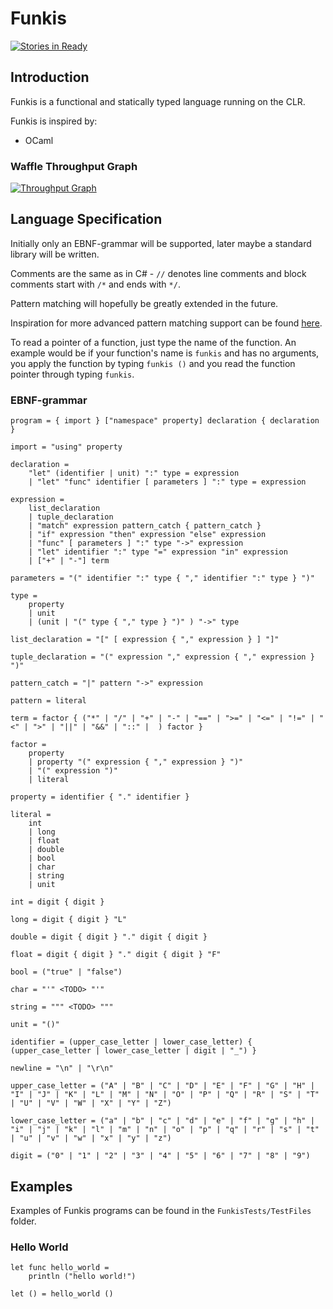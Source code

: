 # Funkis

[![Stories in Ready](https://badge.waffle.io/johanstenberg92/Funkis.svg?label=ready&title=Ready)](http://waffle.io/johanstenberg92/Funkis)

## Introduction
Funkis is a functional and statically typed language running on the CLR.

Funkis is inspired by:
* OCaml

### Waffle Throughput Graph

[![Throughput Graph](https://graphs.waffle.io/johanstenberg92/Funkis/throughput.svg)](https://waffle.io/johanstenberg92/Funkis/metrics/throughput)

## Language Specification
Initially only an EBNF-grammar will be supported, later maybe a standard library 
will be written.

Comments are the same as in C# - `//` denotes line comments and block comments start
with `/*` and ends with `*/`.

Pattern matching will hopefully be greatly extended in the future.

Inspiration for more advanced pattern matching support can be found [here](http://caml.inria.fr/pub/docs/manual-ocaml/patterns.html).

To read a pointer of a function, just type the name of the function. An example would be if your function's name is `funkis` and has no
arguments, you apply the function by typing `funkis ()` and you read the function pointer through typing `funkis`.


### EBNF-grammar
```
program = { import } ["namespace" property] declaration { declaration }

import = "using" property

declaration =
	"let" (identifier | unit) ":" type = expression
	| "let" "func" identifier [ parameters ] ":" type = expression

expression =
	list_declaration
	| tuple_declaration
	| "match" expression pattern_catch { pattern_catch }
	| "if" expression "then" expression "else" expression
	| "func" [ parameters ] ":" type "->" expression
	| "let" identifier ":" type "=" expression "in" expression
    | ["+" | "-"] term

parameters = "(" identifier ":" type { "," identifier ":" type } ")"

type =
	property
	| unit
	| (unit | "(" type { "," type } ")" ) "->" type

list_declaration = "[" [ expression { "," expression } ] "]"

tuple_declaration = "(" expression "," expression { "," expression } ")"

pattern_catch = "|" pattern "->" expression

pattern = literal

term = factor { ("*" | "/" | "+" | "-" | "==" | ">=" | "<=" | "!=" | "<" | ">" | "||" | "&&" | "::" |  ) factor }

factor =
	property
    | property "(" expression { "," expression } ")"
	| "(" expression ")"
    | literal
	
property = identifier { "." identifier }

literal =
    int
	| long
	| float
	| double
	| bool
	| char
	| string
	| unit

int = digit { digit }

long = digit { digit } "L"

double = digit { digit } "." digit { digit }

float = digit { digit } "." digit { digit } "F"

bool = ("true" | "false")

char = "'" <TODO> "'"

string = """ <TODO> """

unit = "()"

identifier = (upper_case_letter | lower_case_letter) { (upper_case_letter | lower_case_letter | digit | "_") }

newline = "\n" | "\r\n"

upper_case_letter = ("A" | "B" | "C" | "D" | "E" | "F" | "G" | "H" | "I" | "J" | "K" | "L" | "M" | "N" | "O" | "P" | "Q" | "R" | "S" | "T" | "U" | "V" | "W" | "X" | "Y" | "Z")

lower_case_letter = ("a" | "b" | "c" | "d" | "e" | "f" | "g" | "h" | "i" | "j" | "k" | "l" | "m" | "n" | "o" | "p" | "q" | "r" | "s" | "t" | "u" | "v" | "w" | "x" | "y" | "z")

digit = ("0" | "1" | "2" | "3" | "4" | "5" | "6" | "7" | "8" | "9")
```

## Examples
Examples of Funkis programs can be found in the `FunkisTests/TestFiles` folder.

### Hello World
```
let func hello_world = 
    println ("hello world!")

let () = hello_world ()
```